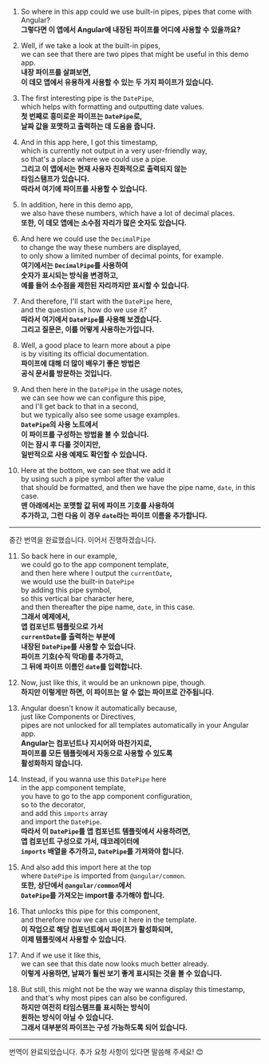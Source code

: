 1. So where in this app could we use built-in pipes, pipes that come with Angular?  
   **그렇다면 이 앱에서 Angular에 내장된 파이프를 어디에 사용할 수 있을까요?**

2. Well, if we take a look at the built-in pipes,  
   we can see that there are two pipes that might be useful in this demo app.  
   **내장 파이프를 살펴보면,  
   이 데모 앱에서 유용하게 사용할 수 있는 두 가지 파이프가 있습니다.**

3. The first interesting pipe is the `DatePipe`,  
   which helps with formatting and outputting date values.  
   **첫 번째로 흥미로운 파이프는 `DatePipe`로,  
   날짜 값을 포맷하고 출력하는 데 도움을 줍니다.**

4. And in this app here, I got this timestamp,  
   which is currently not output in a very user-friendly way,  
   so that's a place where we could use a pipe.  
   **그리고 이 앱에서는 현재 사용자 친화적으로 출력되지 않는  
   타임스탬프가 있습니다.  
   따라서 여기에 파이프를 사용할 수 있습니다.**

5. In addition, here in this demo app,  
   we also have these numbers, which have a lot of decimal places.  
   **또한, 이 데모 앱에는 소수점 자리가 많은 숫자도 있습니다.**

6. And here we could use the `DecimalPipe`  
   to change the way these numbers are displayed,  
   to only show a limited number of decimal points, for example.  
   **여기에서는 `DecimalPipe`를 사용하여  
   숫자가 표시되는 방식을 변경하고,  
   예를 들어 소수점을 제한된 자리까지만 표시할 수 있습니다.**

7. And therefore, I'll start with the `DatePipe` here,  
   and the question is, how do we use it?  
   **따라서 여기에서 `DatePipe`를 사용해 보겠습니다.  
   그리고 질문은, 이를 어떻게 사용하는가입니다.**

8. Well, a good place to learn more about a pipe  
   is by visiting its official documentation.  
   **파이프에 대해 더 많이 배우기 좋은 방법은  
   공식 문서를 방문하는 것입니다.**

9. And then here in the `DatePipe` in the usage notes,  
   we can see how we can configure this pipe,  
   and I'll get back to that in a second,  
   but we typically also see some usage examples.  
   **`DatePipe`의 사용 노트에서  
   이 파이프를 구성하는 방법을 볼 수 있습니다.  
   이는 잠시 후 다룰 것이지만,  
   일반적으로 사용 예제도 확인할 수 있습니다.**

10. Here at the bottom, we can see that we add it  
    by using such a pipe symbol after the value  
    that should be formatted, and then we have the pipe name, `date`, in this case.  
    **맨 아래에서는 포맷할 값 뒤에 파이프 기호를 사용하여  
    추가하고, 그런 다음 이 경우 `date`라는 파이프 이름을 추가합니다.**

---

중간 번역을 완료했습니다. 이어서 진행하겠습니다.

11. So back here in our example,  
    we could go to the app component template,  
    and then here where I output the `currentDate`,  
    we would use the built-in `DatePipe`  
    by adding this pipe symbol,  
    so this vertical bar character here,  
    and then thereafter the pipe name, `date`, in this case.  
    **그래서 예제에서,  
    앱 컴포넌트 템플릿으로 가서  
    `currentDate`를 출력하는 부분에  
    내장된 `DatePipe`를 사용할 수 있습니다.  
    파이프 기호(수직 막대)를 추가하고,  
    그 뒤에 파이프 이름인 `date`를 입력합니다.**

12. Now, just like this, it would be an unknown pipe, though.  
    **하지만 이렇게만 하면, 이 파이프는 알 수 없는 파이프로 간주됩니다.**

13. Angular doesn't know it automatically because,  
    just like Components or Directives,  
    pipes are not unlocked for all templates automatically in your Angular app.  
    **Angular는 컴포넌트나 지시어와 마찬가지로,  
    파이프를 모든 템플릿에서 자동으로 사용할 수 있도록  
    활성화하지 않습니다.**

14. Instead, if you wanna use this `DatePipe` here  
    in the app component template,  
    you have to go to the app component configuration,  
    so to the decorator,  
    and add this `imports` array  
    and import the `DatePipe`.  
    **따라서 이 `DatePipe`를 앱 컴포넌트 템플릿에서 사용하려면,  
    앱 컴포넌트 구성으로 가서, 데코레이터에  
    `imports` 배열을 추가하고, `DatePipe`를 가져와야 합니다.**

15. And also add this import here at the top  
    where `DatePipe` is imported from `@angular/common`.  
    **또한, 상단에서 `@angular/common`에서  
    `DatePipe`를 가져오는 import를 추가해야 합니다.**

16. That unlocks this pipe for this component,  
    and therefore now we can use it here in the template.  
    **이 작업으로 해당 컴포넌트에서 파이프가 활성화되며,  
    이제 템플릿에서 사용할 수 있습니다.**

17. And if we use it like this,  
    we can see that this date now looks much better already.  
    **이렇게 사용하면, 날짜가 훨씬 보기 좋게 표시되는 것을 볼 수 있습니다.**

18. But still, this might not be the way we wanna display this timestamp,  
    and that's why most pipes can also be configured.  
    **하지만 여전히 타임스탬프를 표시하는 방식이  
    원하는 방식이 아닐 수 있습니다.  
    그래서 대부분의 파이프는 구성 가능하도록 되어 있습니다.**

---

번역이 완료되었습니다. 추가 요청 사항이 있다면 말씀해 주세요! 😊
